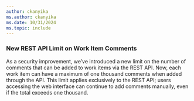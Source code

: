 ```yaml
---
author: ckanyika
ms.author: ckanyika
ms.date: 10/31/2024
ms.topic: include
---
```


### New REST API Limit on Work Item Comments

As a security improvement, we’ve introduced a new limit on the number of comments that can be added to work items via the REST API. Now, each work item can have a maximum of one thousand comments when added through the API. This limit applies exclusively to the REST API; users accessing the web interface can continue to add comments manually, even if the total exceeds one thousand.


